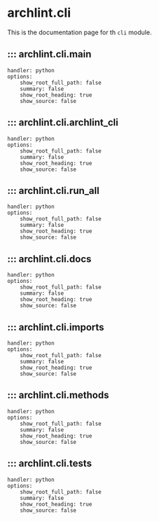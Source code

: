 # archlint.cli

This is the documentation page for th `cli` module.

## ::: archlint.cli.main
    handler: python
    options:
        show_root_full_path: false
        summary: false
        show_root_heading: true
        show_source: false

## ::: archlint.cli.archlint_cli
    handler: python
    options:
        show_root_full_path: false
        summary: false
        show_root_heading: true
        show_source: false

## ::: archlint.cli.run_all
    handler: python
    options:
        show_root_full_path: false
        summary: false
        show_root_heading: true
        show_source: false

## ::: archlint.cli.docs
    handler: python
    options:
        show_root_full_path: false
        summary: false
        show_root_heading: true
        show_source: false

## ::: archlint.cli.imports
    handler: python
    options:
        show_root_full_path: false
        summary: false
        show_root_heading: true
        show_source: false

## ::: archlint.cli.methods
    handler: python
    options:
        show_root_full_path: false
        summary: false
        show_root_heading: true
        show_source: false

## ::: archlint.cli.tests
    handler: python
    options:
        show_root_full_path: false
        summary: false
        show_root_heading: true
        show_source: false
